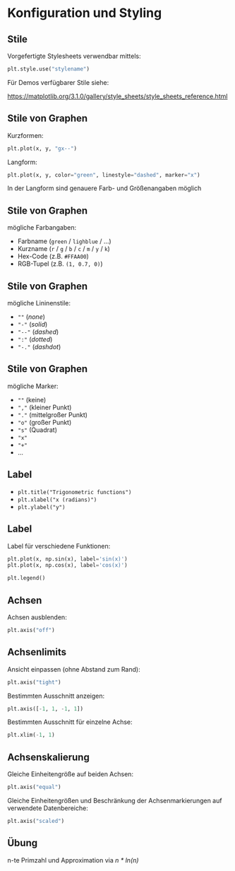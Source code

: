 # Konfiguration und Styling

## Stile

Vorgefertigte Stylesheets verwendbar mittels:

```py
plt.style.use("stylename")
```

Für Demos verfügbarer Stile siehe:

https://matplotlib.org/3.1.0/gallery/style_sheets/style_sheets_reference.html

## Stile von Graphen

Kurzformen:

```py
plt.plot(x, y, "gx--")
```

Langform:

```py
plt.plot(x, y, color="green", linestyle="dashed", marker="x")
```

In der Langform sind genauere Farb- und Größenangaben möglich

## Stile von Graphen

mögliche Farbangaben:

- Farbname (`green` / `lighblue` / ...)
- Kurzname (`r` / `g` / `b` / `c` / `m` / `y` / `k`)
- Hex-Code (z.B. `#FFAA00`)
- RGB-Tupel (z.B. `(1, 0.7, 0)`)

## Stile von Graphen

mögliche Lininenstile:

- `""` (_none_)
- `"-"` (_solid_)
- `"--"` (_dashed_)
- `":"` (_dotted_)
- `"-."` (_dashdot_)

## Stile von Graphen

mögliche Marker:

- `""` (keine)
- `","` (kleiner Punkt)
- `"."` (mittelgroßer Punkt)
- `"o"` (großer Punkt)
- `"s"` (Quadrat)
- `"x"`
- `"+"`
- ...

## Label

- `plt.title("Trigonometric functions")`
- `plt.xlabel("x (radians)")`
- `plt.ylabel("y")`

## Label

Label für verschiedene Funktionen:

```py
plt.plot(x, np.sin(x), label='sin(x)')
plt.plot(x, np.cos(x), label='cos(x)')

plt.legend()
```

## Achsen

Achsen ausblenden:

```py
plt.axis("off")
```

## Achsenlimits

Ansicht einpassen (ohne Abstand zum Rand):

```py
plt.axis("tight")
```

Bestimmten Ausschnitt anzeigen:

```py
plt.axis([-1, 1, -1, 1])
```

Bestimmten Ausschnitt für einzelne Achse:

```py
plt.xlim(-1, 1)
```

## Achsenskalierung

Gleiche Einheitengröße auf beiden Achsen:

```py
plt.axis("equal")
```

Gleiche Einheitengrößen und Beschränkung der Achsenmarkierungen auf verwendete Datenbereiche:

```py
plt.axis("scaled")
```

## Übung

n-te Primzahl und Approximation via _n * ln(n)_
